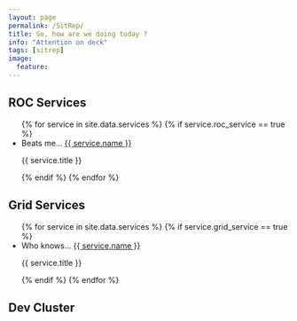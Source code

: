 ```yaml
---
layout: page
permalink: /SitRep/
title: So, how are we doing today ?
info: "Attention on deck"
tags: [sitrep]
image:
  feature:
---
```

<!-- suggestion - captain kirk yelling on the deck of the enterprise -->

<!-- we really need a nice dashboard here -->
<div class="panel">
<div class="panel-heading">
<h2 class="post-info">ROC Services</h2>
</div>
<div class="panel-content">
<ul class="list-group">
{% for service in site.data.services %}
{% if service.roc_service == true %}
<li class="list-group-item"><span class="badge alert-unknown">Beats me...</span>
<a href="{{ service.url }}" class="nav-pills">{{ service.name }}</a><p class="post-info small">{{ service.title }}</p>
  </li>
{% endif %}
{% endfor %}
</ul>
</div>
</div>

<div class="panel">
<div class="panel-heading">
<h2 class="post-info">Grid Services</h2>
</div>
<div class="panel-content">
<ul class="list-group">
{% for service in site.data.services %}
{% if service.grid_service == true %}
<li class="list-group-item"><span class="badge alert-unknown">Who knows...</span>
<a href="{{ service.url }}" class="nav-pills">{{ service.name }}</a><p class="post-info small">{{ service.title }}</p></li>
{% endif %}
{% endfor %}
</ul>
</div>
</div>

<div class="panel">
<div class="panel-heading">
<h2 class="post-info">Dev Cluster</h2>
</div>
<div class="panel-content">
<!--
<iframe src="https://premium.boundary.com/embed/e.f1625487ea?d-w=2&d-h=1&d-pad=15&d-rrange=60&d-header=0&d-slider=0&d-legend=1&d-light=1&d-bg=000000&d-sg-cpu=0-0-1-1&d-sg-mem=1-0-1-1#null" ></iframe> -->
</div>
</div>

